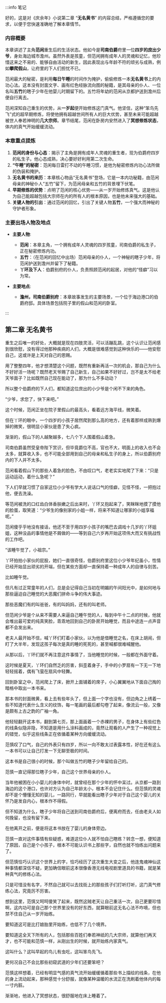 :::info 笔记

好的，这是对《庆余年》小说第二章 “**无名黄书**” 的内容总结，严格遵循您的要求，以便于您快速准确地了解本章情节。

### 内容概要

本章讲述了主角**范闲**重生后的生活状态。他如今是**司南伯爵**府里一位**四岁的庶出少爷**，身处海边城市澹州。虽然外表是孩童，但范闲拥有成年人的灵魂和记忆，他珍惜这来之不易的、能够自由活动的新生，因此表现出与年龄不符的顽劣与成熟，例如**攀爬假山**，让府里的下人们担忧不已。

范闲最大的秘密，是利用**每日午睡**的时间作为掩护，偷偷修炼一本**无名黄书**上的内功心法。这本没有封面文字、画有红色经脉流向图的秘籍，是其母亲的仆人、一位名叫**五竹**的瞎子少年在他婴儿时期留下的。五竹将年幼的范闲从京都护送到澹州后便自行离去。

范闲深知自己重生的优势，从**一岁起**便开始修炼这门真气。他坚信，这种“笨鸟先飞”式的超早期修炼，将使他拥有超越世间所有人的巨大优势，甚至未来可能超越被世人奉若神明的**几大宗师**。章节结尾，范闲在卧房内安然进入了**冥想修炼状态**，体内的真气开始缓缓流动。

### 本章重点提炼

1.  **范闲的身份与心态**：揭示了主角是拥有成年人灵魂的重生者，现为伯爵府四岁的私生子。他心态成熟，决心要好好利用第二次生命。
2.  **“午睡”的秘密**：范闲每日雷打不动的午睡习惯，是他为秘密修炼内功心法所做的伪装和掩护。
3.  **无名黄书的来历**：本章核心物品“无名黄书”登场，它是一本内功秘籍，由范闲母亲的神秘仆人“五竹”留下，为范闲母亲和五竹的背景埋下伏笔。
4.  **早期修炼的优势**：点明了范闲的核心优势——从一岁开始修炼真气。这是他认为自己能超越包括大宗师在内的所有人的根本原因，也是他未来强大的基础。
5.  **关键人物的引出**：通过范闲的回忆，引出了关键人物**五竹**，一个强大而神秘的守护者形象。

### 主要出场人物及地点

*   **主要人物**:
    *   **范闲**：本章主角，一个拥有成年人灵魂的四岁孩童，司南伯爵的私生子，正在秘密修炼内功。
    *   **五竹**：（在范闲的回忆中出场）范闲母亲的仆人，一个神秘的瞎子少年，将范闲护送到澹州并留下了秘籍。
    *   **丫环及下人**：伯爵别府的仆人，负责照顾范闲的起居，对他的“怪癖”习以为常。

*   **主要地点**:
    *   **澹州，司南伯爵别府**：本章故事发生的主要场景，一个位于海边港口的伯爵府邸。具体场景包括院子里的假山和范闲的卧室。

:::

## 第二章 **无名黄书**

重生之后唯一的好处，大概就是现在四肢灵活，可以活蹦乱跳，这个认识让范闲感到很欣慰，没有得过他那种疾病的人们，大概是很难感觉到这种快乐的——他安慰自己，这或许是上天对自己的恩赐。

用了整整四年，他才想清楚这个问题，既然有重新再活一次的机会，那自己为什么不好好活一场呢？既然老天爷赐了自己新生，自己如果不好好过，岂不是太不给老天爷面子？比如既然自己现在能动了，那为什么不多动动？

所以整个伯爵府的下人们，都知道这位庶出的小少爷是个闲不下来的角色。

“少爷，求您了，快下来吧。”

这个时候，范闲正坐在院子里假山的最高头，看着远方海平线，微笑着。

但在丫环的眼中，一个四岁的小孩子居然爬到那么高的地方，还有着那样成熟到爆掉的微笑，很明显小家伙是患了失心疯。

渐渐的，假山下的人越聚越多，七八个下人围着假山着急。

司南伯爵虽然受皇帝陛下赏识，但毕竟爵位不高，官也不大，明面上的收入也不会太多，就算收入多，也不可能全部用到自己的母亲和私生子的身上，所以伯爵别府内的下人并不太多。

范闲看着假山下的那些人着急的脸色，不由叹口气，老老实实地爬了下来：“只是运动运动，着什么急呢？”

下人们早就习惯了自家这位小少爷有学大人说话口气的怪癖，见怪不怪，一把抱过他，便去洗澡。

等范闲被洗的口红齿白体香肤嫩之后出来时，丫环又抱起来了，笑眯眯地摸了摸他的脸蛋，取笑道：“少爷生的像别家的小姐一样，将来不知道让哪家的小姐享福呢。”

范闲傻乎乎地没有接话，他还不至于用四岁小孩子的嘴巴去调戏十几岁的丫环姐姐，这种没品的事情他是不屑做的——等到自己六岁再开始这项伟大而又有挑战性的工作吧。

“该睡午觉了，小祖宗。”

丫环拍拍小家伙的屁股，她们一直很奇怪，伯爵别府里这位小少爷年纪虽小，性情已经开始显出顽劣的开端，但在某些方面却一直保持着一种成年人的自律与刻苦。

比如睡午觉。

但凡有过正常童年的人们，总是会记得自己当初在明媚的午间阳光中，是如何地与那些逼迫自己睡觉的大恶魔们拼命斗争的伟大事迹。

那些恶魔们有的叫爸爸，有的叫妈妈，还有的叫老师。

但范闲少爷是个从来不需要人来逼自己睡午觉的人，每到中午十二点的时候，他就会堆出最可爱的纯真笑脸，乖乖地回到自己的卧房开始睡觉，而且中途连一点声音都不会发出来。

老夫人最开始不信，喊丫环们盯着小家伙，以为他是借睡觉之名，在床上胡闹，但盯了大半年，发现这孩子每次是真的睡的死死的，甚至喊都很难喊醒他。

从那以后，丫环们就不再注意这件事情了，当他睡觉的时候，一般都在外面守着。

这时候是夏天，丫环们自然乏的厉害，斜歪着身子，手中的小罗扇有一下无一下地轻轻摇着，偶有飞萤在扇风中轻舞。

回到卧室之中，范闲爬上了床，掀开上面铺着的席子，小心翼翼地从下面自己掏的暗格中取出一本书来。

那本书的封面微黄，看上去有些年头了，但上面一个字也没有，但边角之上绣着一些不知道代表什么含义的纹饰，每一笔画的最后都勾卷了起来，像流云一般，又像是颇有上古之韵的广袖一角。

他轻轻翻开这本书，翻到第七页，那上面画着一个赤裸的男子，在身体上有些红色的线条似隐非隐，不知道是用什么涂料画成的，竟然让观看的人产生了一种视觉上的错觉，似乎这些线条正在依循着某种方向缓缓流动。

范慎叹了口气，自己的外表只有四岁，所以一向不敢太过表露本性，好在还有这么一本书可以让自己打发一下无聊至极的时间。

这本书是自己很小的时候，那个叫做五竹的瞎子少年留给自己的。

范慎一直记得那位瞎子少年，自己这个世界母亲的仆人。

当年他被困在小小婴儿的身体中时，就曾经在那个少年的怀中呆过。从京都一路到海边的这个港口，也许对方认为自己年龄太小，根本不会记住什么。但范慎的灵魂却不是个懵懂无知的婴儿，一路同行，早就能看出瞎子少年对于自己这个婴儿的关怀乃是发自内心，根本作不得假。

但不知道为什么，瞎子少年将自己送到司南伯爵府后，便离府而去，任由老夫人如何挽留，也没有留下来。

在他离开之前，便是将这本书放在了婴儿的身体旁边。

范慎一直对这件事情有些疑惑，难道这位仆人就不怕自己瞎练？转念一想，便知道了原因，自己是个小孩子，根本不可能认识书上那些字，自然也就不怕练出问题来了。

但范慎恰巧认识这个世界上的字，恰巧经历了这次重生大变之后，他连鬼魂神仙这种事情都深信不疑，更加确信眼前这本很像香港无线电视剧里道具的书籍，就是某种真气的修练心法。

只是可惜没有名字，不然自己就可以去找街上的那些孩子们打听打听，这门真气修练心法，究竟厉不厉害。

想到这里，范慎又呵呵傻笑了起来，既然这贼老天让自己重活一次，自己更要珍惜啊，这内功可是自己那个世界里没有的好东西，就算眼前这无名心法不咋嘀，但也禁不住自己从一岁开始练。

要知道这可是比打娘胎里开始练，也低不了几个境界。

要知道这全天下所有的人，包括那些百姓们奉若神祇的几大宗师，就算他们再天才，也不可能和范慎一样，从刚出生的时候，就开始练内家真气。

这叫什么？这叫早起的鸟儿有虫吃，这叫笨鸟先飞。

更何况自己不会比那些初窥武道的少年们还要笨吧？

范慎这样想着，已经有明显气感的真气流开始缓缓循着那些书上描绘的线条，在他的身上流动起来，那种感觉十分舒服，就像某种温暖的水流正在洗刷着他体内的每一寸内脏。

渐渐地，他进入了冥想状态，很舒服地在床上睡着了。

